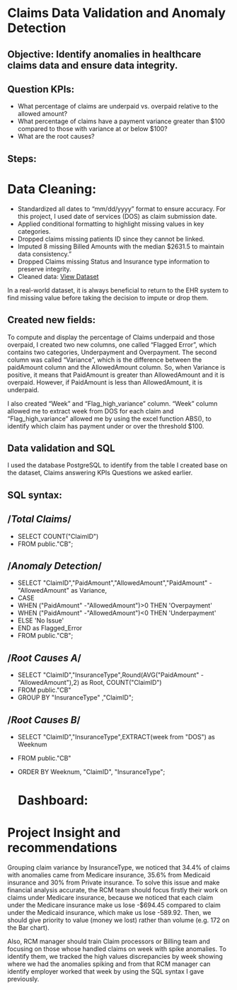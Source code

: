 # Claims Data Validation and Anomaly Detection

## Objective: Identify anomalies in healthcare claims data and ensure data integrity.

## Question KPIs:
-	What percentage of claims are underpaid vs. overpaid relative to the allowed amount?
-	What percentage of claims have a payment variance greater than $100 compared to those with variance at or below $100?
-	What are the root causes?
## Steps:
# Data Cleaning:
-	Standardized   all dates to “mm/dd/yyyy” format to ensure accuracy. For this project, I used date of services (DOS) as claim submission date.
-	Applied conditional formatting to highlight missing values in key categories.
-	Dropped claims missing patients ID since they cannot be linked.
-	Imputed 8 missing Billed Amounts with the median $2631.5 to maintain data consistency.”
-	Dropped Claims missing Status and Insurance type information to preserve integrity. 
-	Cleaned data: <a href= "https://github.com/Leonel-web-byte/Claims-Data-Validation-and-Anomaly-Detection/blob/main/synthetic_claims_P.xlsx"> View Dataset</a>

In a real-world dataset, it is always beneficial to return to the EHR system to find missing value before taking the decision to impute or drop them.

## Created new fields:
To compute and display the percentage of Claims underpaid and those overpaid, I created two new columns, one called “Flagged Error”, which contains two categories, Underpayment and Overpayment. The second column was called “Variance”, which is the difference between the paidAmount column and the AllowedAmount column. So, when Variance is positive, it means that PaidAmount is greater than AllowedAmount and it is overpaid. However, if PaidAmount is less than AllowedAmount, it is underpaid.

I also created “Week” and “Flag_high_variance” column. “Week” column allowed me to extract week from DOS for each claim and “Flag_high_variance” allowed me by using the excel function ABS(), to identify which claim has payment under or over the threshold $100.

## Data validation and SQL
I used the database PostgreSQL to identify from the table I created base on the dataset, Claims answering KPIs Questions we asked earlier.

## SQL syntax:

## /*Total Claims*/
- SELECT COUNT("ClaimID")
- FROM public."CB";

## /*Anomaly Detection*/
- SELECT "ClaimID","PaidAmount","AllowedAmount","PaidAmount" -"AllowedAmount" as Variance, 
- CASE 
- WHEN ("PaidAmount" -"AllowedAmount")>0 THEN 'Overpayment'
- WHEN ("PaidAmount" -"AllowedAmount")<0 THEN 'Underpayment'
- ELSE 'No Issue'
- END as Flagged_Error
- FROM public."CB";

## /*Root Causes A*/ 
- SELECT "ClaimID","InsuranceType",Round(AVG("PaidAmount" -"AllowedAmount"),2) as Root, COUNT("ClaimID")
- FROM public."CB"
- GROUP BY "InsuranceType" ,"ClaimID";

## /*Root Causes B*/
- SELECT "ClaimID","InsuranceType",EXTRACT(week from "DOS") as Weeknum
- FROM public."CB"
- ORDER BY Weeknum, "ClaimID", "InsuranceType";

  # Dashboard:

# Project Insight and recommendations
Grouping claim variance by InsuranceType, we noticed that 34.4% of claims with anomalies came from Medicare insurance, 35.6% from Medicaid insurance and 30% from Private insurance. To solve this issue and make financial analysis accurate, the RCM team should focus firstly their work on claims under Medicare insurance, because we noticed that each claim under the Medicare insurance make us lose -$694.45 compared to claim under the Medicaid insurance, which make us lose -589.92. Then, we should give priority to value (money we lost) rather than volume (e.g. 172 on the Bar chart).

Also, RCM manager should train Claim processors or Billing team and focusing on those whose handled claims on week with spike anomalies. To identify them, we tracked the high values discrepancies by week showing where we had the anomalies spiking and from that RCM manager can identify employer worked that week by using the SQL syntax I gave previously.





